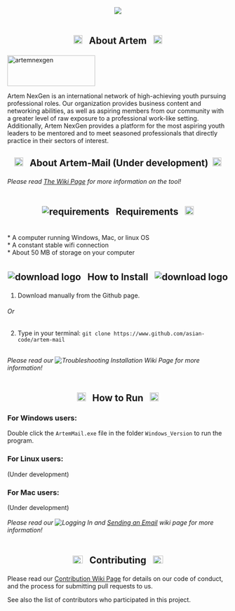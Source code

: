 <img src="https://github.com/asian-code/artem-mail/blob/master/images/topbargithub.gif" width="100%" height="5">

<p align="center">
<img src="https://github.com/asian-code/artem-mail/blob/master/artem-mail/artemlogo.gif">
</p>

<img src="https://github.com/asian-code/artem-mail/blob/master/images/topbargithub.gif" width="100%" height="5">

## <p align="center"> <img src="https://raw.githubusercontent.com/asian-code/artem-mail/master/images/artemalogo.png" alt="artem" width="20" height="20"> &nbsp; About Artem &nbsp; <img src="https://raw.githubusercontent.com/asian-code/artem-mail/master/images/artemalogo.png" alt="artem" width="20" height="20"> </p>

<img src="https://raw.githubusercontent.com/asian-code/artem-mail/master/images/artemnexgenlogo.png" alt="artemnexgen" width="200" height="70">

Artem NexGen is an international network of high-achieving youth pursuing professional roles. Our organization provides business content and networking abilities, as well as aspiring members from our community with a greater level of raw exposure to a professional work-like setting. Additionally, Artem NexGen provides a platform for the most aspiring youth leaders to be mentored and to meet seasoned professionals that directly practice in their sectors of interest. <br>

## <p align="center"> <img src="https://raw.githubusercontent.com/asian-code/artem-mail/master/images/artemmaillogo.png" alt="artemmail" width="20" height="20"> &nbsp; About Artem-Mail (Under development)&nbsp; <img src="https://raw.githubusercontent.com/asian-code/artem-mail/master/images/artemmaillogo.png" alt="artemmail" width="20" height="20"> </p>

*Please read [The Wiki Page](https://github.com/asian-code/artem-mail/wiki) for more information on the tool!*

<img src="https://github.com/asian-code/artem-mail/blob/master/images/topbargithub.gif" width="100%" height="5">

## <p align="center"> <img src="https://raw.githubusercontent.com/asian-code/artem-mail/master/images/requirementslogo.png" alt="requirements"> &nbsp; Requirements &nbsp; <img src="https://raw.githubusercontent.com/asian-code/artem-mail/master/images/requirementslogo.png" alt="requirements" width="20" height="20"> </p>
<br>
* A computer running Windows, Mac, or linux OS<br>
* A constant stable wifi connection<br>
* About 50 MB of storage on your computer<br>
<img src="https://github.com/asian-code/artem-mail/blob/master/images/topbargithub.gif" width="100%" height="5">

## <p align="center"> ![download logo](https://raw.githubusercontent.com/asian-code/artem-mail/master/images/howtoinstallimage.png) &nbsp; How to Install &nbsp; ![download logo](https://raw.githubusercontent.com/asian-code/artem-mail/master/images/howtoinstallimage.png) </p>

1. Download manually from the Github page.
###### Or
2. Type in your terminal:
`git clone https://www.github.com/asian-code/artem-mail`

<br> *Please read our ![Troubleshooting Installation Wiki Page](https://github.com/asian-code/artem-mail/wiki/Troubleshooting-Installation) for more information!*

<img src="https://github.com/asian-code/artem-mail/blob/master/images/topbargithub.gif" width="100%" height="5">

## <p align="center"> <img src="https://raw.githubusercontent.com/asian-code/artem-mail/master/images/howtorunimage.png" alt="running logo" width="20" height="20"> &nbsp; How to Run &nbsp; <img src="https://raw.githubusercontent.com/asian-code/artem-mail/master/images/howtorunimage.png" alt="running logo" width="20" height="20"> </p>

### For Windows users:
Double click the `ArtemMail.exe` file in the folder `Windows_Version` to run the program.<br>
### For Linux users:
(Under development)
### For Mac users:
(Under development)
<br><br>
*Please read our ![Logging In](https://github.com/asian-code/artem-mail/wiki/Logging-In) and [Sending an Email](https://github.com/asian-code/artem-mail/wiki/Sending-an-Email) wiki page for more information!*

<img src="https://github.com/asian-code/artem-mail/blob/master/images/topbargithub.gif" width="100%" height="5">

## <p align="center"> <p align="center"> <img src="http://cdn.onlinewebfonts.com/svg/img_452175.png" alt="contribution" width="23" height="18"> &nbsp; Contributing &nbsp; <img src="http://cdn.onlinewebfonts.com/svg/img_452175.png" alt="contribution" width="23" height="18"> </p>

Please read our [Contribution Wiki Page](https://github.com/asian-code/artem-mail/wiki/Contribution) for details on our code of conduct, and the process for submitting pull requests to us.

See also the list of contributors who participated in this project.

<img src="https://github.com/asian-code/artem-mail/blob/master/images/topbargithub.gif" width="100%" height="5">
